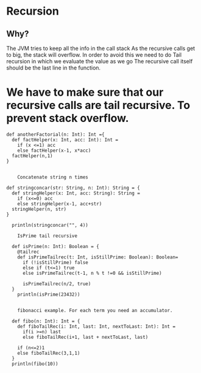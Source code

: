 # Recursion

## Why?

The JVM tries to keep all the info in the call stack
As the recursive calls get to big, the stack will
overflow. In order to avoid this we need to do
Tail recursion in which we evaluate the value as we go
The recursive call itself should be the last line in the function.

# We have to make sure that our recursive calls are tail recursive. To prevent stack overflow. 


```
def anotherFactorial(n: Int): Int ={
  def factHelper(x: Int, acc: Int): Int =
    if (x <=1) acc
    else factHelper(x-1, x*acc)
  factHelper(n,1)
}


    Concatenate string n times

def stringconcar(str: String, n: Int): String = {
  def stringHelper(x: Int, acc: String): String =
    if (x<=0) acc
    else stringHelper(x-1, acc+str)
  stringHelper(n, str)
}

  println(stringconcar("", 4))

    IsPrime tail recursive

  def isPrime(n: Int): Boolean = {
    @tailrec
    def isPrimeTailrec(t: Int, isStillPrime: Boolean): Boolean=
      if (!isStillPrime) false
      else if (t<=1) true
      else isPrimeTailrec(t-1, n % t !=0 && isStillPrime)

      isPrimeTailrec(n/2, true)
  }
    println(isPrime(23432))


    fibonacci example. For each term you need an accumulator.

  def fibo(n: Int): Int = {
    def fiboTailRec(i: Int, last: Int, nextToLast: Int): Int =
      if(i >=n) last
      else fiboTailRec(i+1, last + nextToLast, last)

    if (n<=2)1
    else fiboTailRec(3,1,1)
  }
  println(fibo(10))

```
